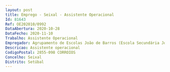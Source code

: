 ```yaml
--- 
layout: post
title: Emprego - Seixal - Assistente Operacional
Id: 81643
Ref: OE202010/0992
DataAbertura: 2020-10-28
DataFecho: 2020-11-10
Trabalho: Assistente Operacional
Empregador: Agrupamento de Escolas João de Barros (Escola Secundária João de Barros - Sede)
Descricao: Assistente operacional
CodigoPostal: 2855-098 CORROIOS
Concelho: Seixal
Distrito: Setúbal
--- 
```

